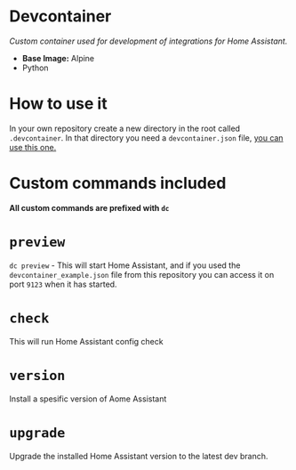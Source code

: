 # Devcontainer

_Custom container used for development of integrations for Home Assistant._

- **Base Image:** Alpine
- Python


# How to use it

In your own repository create a new directory in the root called `.devcontainer`.
In that directory you need a `devcontainer.json` file, [you can use this one.](/devcontainer_example.json)

# Custom commands included

**All custom commands are prefixed with `dc`**

# `preview`

`dc preview` - This will start Home Assistant, and if you used the `devcontainer_example.json` file from this repository you can access it on port `9123` when it has started.

# `check`

This will run Home Assistant config check

# `version`

Install a spesific version of Aome Assistant

# `upgrade`

Upgrade the installed Home Assistant version to the latest dev branch.